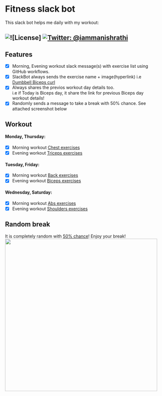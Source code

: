 # Fitness slack bot
This slack bot helps me daily with my workout:

![![License]](https://img.shields.io/badge/license-MIT-green.svg?style=flat)
[![Twitter: @iammanishrathi](https://img.shields.io/badge/contact-@iammanishrathi-blue.svg?style=flat)](https://twitter.com/iammanishrathi)
------

## Features
- [x] Morning, Evening workout slack message(s) with exercise list using GitHub workflows.
- [x] SlackBot always sends the exercise name + image(hyperlink) i.e [Dumbbell Biceps curl](https://user-images.githubusercontent.com/5364500/147853934-d8bc2934-e579-4e80-9af9-1989096d52e9.jpg)
- [x] Always shares the previos workout day details too.  
i.e if Today is Biceps day, it share the link for previous Biceps day workout details!
- [x] Randomly sends a message to take a break with 50% chance. See attached screenshot below 

## Workout
#### Monday, Thursday: 
  - [x] Morning workout [Chest exercises](https://github.com/crazymanish/fitness-slack-bot/blob/main/exercises/chest_workout.csv)
  - [x] Evening workout [Triceps exercises](https://github.com/crazymanish/fitness-slack-bot/blob/main/exercises/triceps_workout.csv)  
#### Tuesday, Friday: 
  - [x] Morning workout [Back exercises](https://github.com/crazymanish/fitness-slack-bot/blob/main/exercises/back_workout.csv)
  - [x] Evening workout [Biceps exercises](https://github.com/crazymanish/fitness-slack-bot/blob/main/exercises/biceps_workout.csv)
#### Wednesday, Saturday: 
  - [x] Morning workout [Abs exercises](https://github.com/crazymanish/fitness-slack-bot/blob/main/exercises/abs_workout.csv)
  - [x] Evening workout [Shoulders exercises](https://github.com/crazymanish/fitness-slack-bot/blob/main/exercises/shoulders_workout.csv)

## Random break
It is completely random with [50% chance](https://github.com/crazymanish/fitness-slack-bot/blob/main/fastlane/Fastfile#L35)! Enjoy your break!  
<img width="500" src="https://user-images.githubusercontent.com/5364500/147861434-2df14452-6fca-4629-bd82-5b25b0c57bd3.png">
